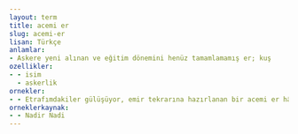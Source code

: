 ```yaml
---
layout: term
title: acemi er
slug: acemi-er
lisan: Türkçe
anlamlar:
- Askere yeni alınan ve eğitim dönemini henüz tamamlamamış er; kuş
ozellikler:
- - isim
  - askerlik
ornekler:
- - Etrafımdakiler gülüşüyor, emir tekrarına hazırlanan bir acemi er hâline düşüşümü seyre hazırlanıyorlardı.
orneklerkaynak:
- - Nadir Nadi
---
```


